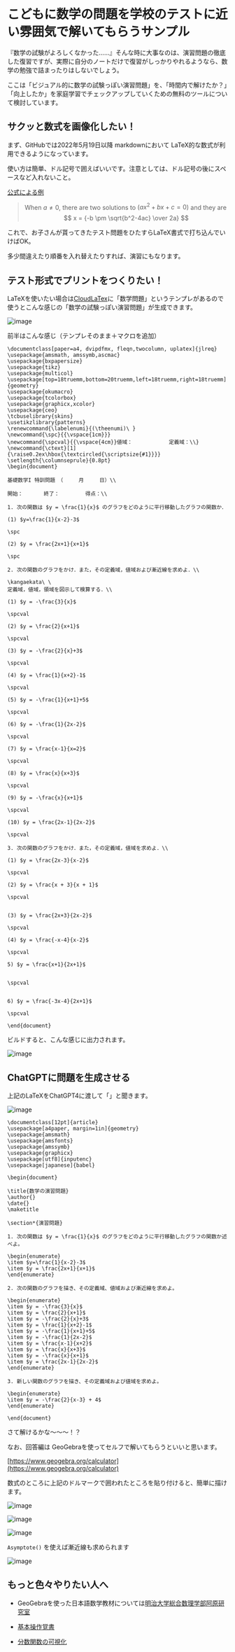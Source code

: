 # こどもに数学の問題を学校のテストに近い雰囲気で解いてもらうサンプル

『数学の試験がよろしくなかった……』そんな時に大事なのは、演習問題の徹底した復習ですが、実際に自分のノートだけで復習がしっかりやれるようなら、数学の勉強で詰まったりはしないでしょう。

ここは「ビジュアル的に数学の試験っぽい演習問題」を、「時間内で解けたか？」「向上したか」を家庭学習でチェックアップしていくための無料のツールについて検討しています。

## サクッと数式を画像化したい！

まず、GitHubでは2022年5月19日以降 markdownにおいて LaTeX的な数式が利用できるようになっています。

使い方は簡単、ドル記号で囲えばいいです。注意としては、ドル記号の後にスペースなど入れないこと。

[公式による例](https://github.blog/2022-05-19-math-support-in-markdown/)

> When $a \ne 0$, there are two solutions to $(ax^2 + bx + c = 0)$ and they are 
$$ x = {-b \pm \sqrt{b^2-4ac} \over 2a} $$

これで、お子さんが貰ってきたテスト問題をひたすらLaTeX書式で打ち込んでいけばOK。

多少間違えたり順番を入れ替えたりすれば、演習にもなります。

## テスト形式でプリントをつくりたい！

LaTeXを使いたい場合は[CloudLaTex](https://cloudlatex.io/)に「数学問題」というテンプレがあるので使うとこんな感じの「数学の試験っぽい演習問題」が生成できます。

![image](https://github.com/kaitas/math-assignments/assets/5110708/7396efc2-7dbe-45a7-83d3-d4dcc69e850e)


前半はこんな感じ（テンプレそのまま＋マクロを追加）
```
\documentclass[paper=a4, dvipdfmx, fleqn,twocolumn, uplatex]{jlreq}
\usepackage{amsmath, amssymb,ascmac}
\usepackage{bxpapersize}
\usepackage{tikz}
\usepackage{multicol}
\usepackage[top=18truemm,bottom=20truemm,left=18truemm,right=18truemm]{geometry}
\usepackage{okumacro}
\usepackage{tcolorbox}
\usepackage{graphicx,xcolor}
\usepackage{ceo}
\tcbuselibrary{skins}
\usetikzlibrary{patterns}
\renewcommand{\labelenumi}{(\theenumi)\ }
\newcommand{\spc}{{\vspace{1cm}}}
\newcommand{\spcval}{{\vspace{4cm}}値域：　　　　　　　定義域：\\}
\newcommand{\ctext}[1]{\raise0.2ex\hbox{\textcircled{\scriptsize{#1}}}}
\setlength{\columnseprule}{0.8pt}
\begin{document}

基礎数学I 特訓問題　（　　　月　　　日）\\

開始：　　　　終了：　　　　　得点：\\

1. 次の関数は $y = \frac{1}{x}$ のグラフをどのように平行移動したグラフの関数か．

(1) $y=\frac{1}{x-2}-3$

\spc

(2) $y = \frac{2x+1}{x+1}$

\spc

2. 次の関数のグラフをかけ．また，その定義域，値域および漸近線を求めよ．\\

\kangaekata\ \ 
定義域，値域，領域を図示して検算する．\\

(1) $y = -\frac{3}{x}$

\spcval

(2) $y = \frac{2}{x+1}$

\spcval

(3) $y = -\frac{2}{x}+3$

\spcval

(4) $y = \frac{1}{x+2}-1$

\spcval

(5) $y = -\frac{1}{x+1}+5$

\spcval

(6) $y = -\frac{1}{2x-2}$

\spcval

(7) $y = \frac{x-1}{x=2}$

\spcval

(8) $y = \frac{x}{x+3}$

\spcval

(9) $y = -\frac{x}{x+1}$

\spcval

(10) $y = \frac{2x-1}{2x-2}$

\spcval

3. 次の関数のグラフをかけ．また，その定義域，値域を求めよ．\\

(1) $y = \frac{2x-3}{x-2}$

\spcval

(2) $y = \frac{x + 3}{x + 1}$

\spcval


(3) $y = \frac{2x+3}{2x-2}$

\spcval

(4) $y = \frac{-x-4}{x-2}$

\spcval

5) $y = \frac{x+1}{2x+1}$


\spcval


6) $y = \frac{-3x-4}{2x+1}$

\spcval

\end{document}
```

ビルドすると、こんな感じに出力されます。

![image](https://github.com/kaitas/math-assignments/assets/5110708/97805b01-4386-4e30-ab38-dd25d015c533)

## ChatGPTに問題を生成させる

上記のLaTeXをChatGPT4に渡して「」と聞きます。

![image](https://github.com/kaitas/math-assignments/assets/5110708/75f9e562-6391-48c5-8c8f-acb9737c43f9)

```
\documentclass[12pt]{article}
\usepackage[a4paper, margin=1in]{geometry}
\usepackage{amsmath}
\usepackage{amsfonts}
\usepackage{amssymb}
\usepackage{graphicx}
\usepackage[utf8]{inputenc}
\usepackage[japanese]{babel}

\begin{document}

\title{数学の演習問題}
\author{}
\date{}
\maketitle

\section*{演習問題}

1. 次の関数は $y = \frac{1}{x}$ のグラフをどのように平行移動したグラフの関数か述べよ。

\begin{enumerate}
\item $y=\frac{1}{x-2}-3$
\item $y = \frac{2x+1}{x+1}$
\end{enumerate}

2. 次の関数のグラフを描き、その定義域、値域および漸近線を求めよ。

\begin{enumerate}
\item $y = -\frac{3}{x}$
\item $y = \frac{2}{x+1}$
\item $y = -\frac{2}{x}+3$
\item $y = \frac{1}{x+2}-1$
\item $y = -\frac{1}{x+1}+5$
\item $y = -\frac{1}{2x-2}$
\item $y = \frac{x-1}{x+2}$
\item $y = \frac{x}{x+3}$
\item $y = -\frac{x}{x+1}$
\item $y = \frac{2x-1}{2x-2}$
\end{enumerate}

3. 新しい関数のグラフを描き、その定義域および値域を求めよ。

\begin{enumerate}
\item $y = -\frac{2}{x-3} + 4$
\end{enumerate}

\end{document}
```
さて解けるかな～～～！？





なお、回答編は GeoGebraを使ってセルフで解いてもらうといいと思います。

[https://www.geogebra.org/calculator](https://www.geogebra.org/calculator)

数式のところに上記のドルマークで囲われたところを貼り付けると、簡単に描けます。

![image](https://github.com/kaitas/math-assignments/assets/5110708/0c822dba-58de-4876-bccc-f75e4cabb8e7)

![image](https://github.com/kaitas/math-assignments/assets/5110708/2d41fd7f-8325-4aaf-b1e0-3da27ef144e1)

![image](https://github.com/kaitas/math-assignments/assets/5110708/df185ac3-26cc-409a-9e7f-cab9fd07279a)

`Asymptote()` を使えば漸近線も求められます

![image](https://github.com/kaitas/math-assignments/assets/5110708/8622aaf4-b98e-44c6-afee-acd4b8a7dad2)

## もっと色々やりたい人へ


- GeoGebraを使った日本語数学教材については[明治大学総合数理学部阿原研究室](http://www.aharalab.sakura.ne.jp/geogebra/index.php)

- [基本操作覚書](https://usidesu.hatenablog.com/entry/2020/01/01/000000)

- [分数関数の可視化](https://www.geogebra.org/m/VK8XHfRv)
